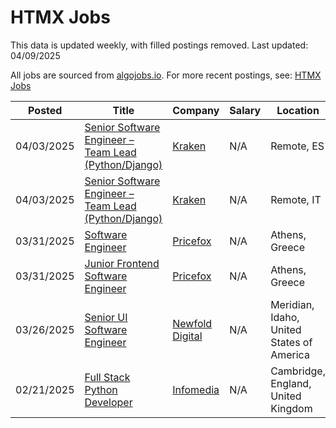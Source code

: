 # HTMX Jobs

This data is updated weekly, with filled postings removed. Last updated: 04/09/2025

All jobs are sourced from [algojobs.io](https://algojobs.io/). For more recent postings, see: [HTMX Jobs](https://algojobs.io/jobs/htmx)

| Posted | Title | Company | Salary | Location |
| --- | --- | --- | --- | --- |
| 04/03/2025 | [Senior Software Engineer – Team Lead (Python/Django)](https://algojobs.io/jobs/3715292) | [Kraken ](https://algojobs.io/company/kraken123/) | N/A | Remote, ES |
| 04/03/2025 | [Senior Software Engineer – Team Lead (Python/Django)](https://algojobs.io/jobs/3715298) | [Kraken ](https://algojobs.io/company/kraken123/) | N/A | Remote, IT |
| 03/31/2025 | [Software Engineer](https://algojobs.io/jobs/3640591) | [Pricefox](https://algojobs.io/company/pricefox/) | N/A | Athens, Greece |
| 03/31/2025 | [Junior Frontend Software Engineer](https://algojobs.io/jobs/3640596) | [Pricefox](https://algojobs.io/company/pricefox/) | N/A | Athens, Greece |
| 03/26/2025 | [Senior UI Software Engineer](https://algojobs.io/jobs/3597860) | [Newfold Digital](https://algojobs.io/company/web/) | N/A | Meridian, Idaho, United States of America |
| 02/21/2025 | [Full Stack Python Developer](https://algojobs.io/jobs/3230109) | [Infomedia](https://algojobs.io/company/infomedia/) | N/A | Cambridge, England, United Kingdom |